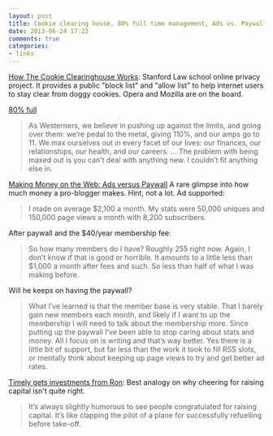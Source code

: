 ```yaml
---
layout: post
title: Cookie clearing house, 80% full time management, Ads vs. Paywall and when to clap for the pilot
date: 2013-06-24 17:22
comments: true
categories: 
- links
---
```


[How The Cookie Clearinghouse Works](http://cch.law.stanford.edu/our-projects/): Stanford Law school online privacy project. It provides a public "block list" and "allow list" to help internet users to stay clear from doggy cookies. Opera and Mozilla are on the board. 


[80% full](http://justinjackson.ca/the-principle-that-changed-my-life/) 
> As Westerners, we believe in pushing up against the limits, and going over them: we’re pedal to the metal, giving 110%, and our amps go to 11. We max ourselves out in every facet of our lives: our finances, our relationships, our health, and our careers. ... The problem with being maxed out is you can’t deal with anything new. I couldn’t fit anything else in.

[Making Money on the Web: Ads versus Paywall](http://brooksreview.net/2012/12/money/) A rare glimpse into how much money a pro-blogger makes. Hint, not a lot. 
Ad supported: 
> I made on average $2,100 a month. My stats were 50,000 uniques and 150,000 page views a month with 8,200 subscribers.

After paywall and the $40/year membership fee:
> So how many members do I have? Roughly 255 right now. Again, I don’t know if that is good or horrible. It amounts to a little less than $1,000 a month after fees and such. So less than half of what I was making before.  

Will he keeps on having the paywall? 
> What I’ve learned is that the member base is very stable. That I barely gain new members each month, and likely if I want to up the membership I will need to talk about the membership more. Since putting up the paywall I’ve been able to stop caring about stats and money. All I focus on is writing and that’s way better. Yes there is a little bit of support, but far less than the work it took to fill RSS slots, or mentally think about keeping up page views to try and get better ad rates.

[Timely gets investments from Ron](http://rowansimpson.com/2013/06/21/timely/): Best analogy on why cheering for raising capital isn't quite right. 
> It’s always slightly humorous to see people congratulated for raising capital. It’s like clapping the pilot of a plane for successfully refuelling before take-off.
